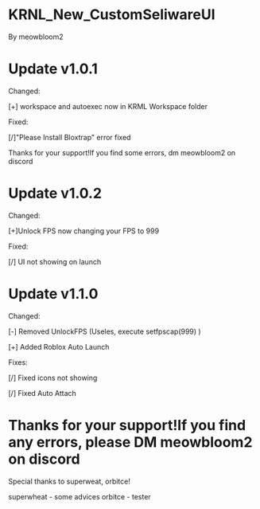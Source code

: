 # KRNL_New_CustomSeliwareUI
By meowbloom2

# Update v1.0.1 

Changed:

[+] workspace and autoexec now in KRML Workspace folder

Fixed:

[/]"Please Install Bloxtrap" error fixed


Thanks for your support!If you find some errors, dm meowbloom2 on discord


# Update v1.0.2

Changed:

[+]Unlock FPS now changing your FPS to 999

Fixed:

[/] UI not showing on launch


# Update v1.1.0

Changed: 

[-] Removed UnlockFPS (Useles, execute setfpscap(999) )

[+] Added Roblox Auto Launch 

Fixes:

[/] Fixed icons not showing

[/] Fixed Auto Attach 

# Thanks for your support!If you find any errors, please DM meowbloom2 on discord 

Special thanks to superweat, orbitce!

superwheat - some advices
orbitce - tester
